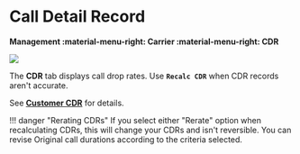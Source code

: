 # Call Detail Record

**Management :material-menu-right: Carrier :material-menu-right: CDR**

<img src= "/carrier/img/carriercdr.png">

The **CDR** tab displays call drop rates. Use **`Recalc CDR`** when CDR records aren't accurate.

See [**Customer CDR**](https://bani-ankmeg--connexcs-docs.netlify.app/customer/cdr/#recalculate-call-detail-record) for details.

!!! danger "Rerating CDRs"
    If you select either "Rerate" option when recalculating CDRs, this will change your CDRs and isn't reversible. You can revise Original call durations according to the criteria selected.
